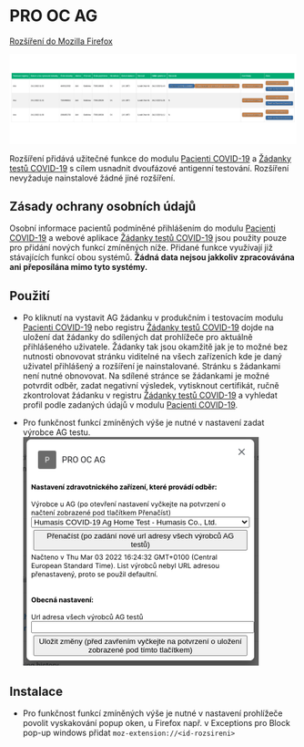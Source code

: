 # PRO OC AG

[Rozšíření do Mozilla Firefox](https://addons.mozilla.org/addon/pro-oc-ag/)

![Preview](preview/nahled.png)

Rozšíření přidává užitečné funkce do modulu [Pacienti COVID-19](https://ereg.ksrzis.cz/Registr/CUDZadanky/VyhledaniPacienta) a [Žádanky testů COVID-19](https://eregpublicsecure.ksrzis.cz/Registr/CUD/Overeni) s cílem usnadnit dvoufázové antigenní testování. Rozšíření nevyžaduje nainstalové žádné jiné rozšíření.

## Zásady ochrany osobních údajů

Osobní informace pacientů podmíněné přihlášením do modulu [Pacienti COVID-19](https://ereg.ksrzis.cz/Registr/CUDZadanky/VyhledaniPacienta) a webové aplikace [Žádanky testů COVID-19](https://eregpublicsecure.ksrzis.cz/Registr/CUD/Overeni) jsou použity pouze pro přidání nových funkcí zmíněných níže. Přidané funkce využívají již stávajících funkcí obou systémů. **Žádná data nejsou jakkoliv zpracovávána ani přeposílána mimo tyto systémy.**

## Použití

- Po kliknutí na vystavit AG žádanku v produkčním i testovacím modulu [Pacienti COVID-19](https://ereg.ksrzis.cz/Registr/CUDZadanky/VyhledaniPacienta) nebo registru [Žádanky testů COVID-19](https://eregpublicsecure.ksrzis.cz/Registr/CUD/Overeni) dojde na uložení dat žádanky do sdílených dat prohlížeče pro aktuálně přihlášeného uživatele. Žádanky tak jsou okamžitě jak je to možné bez nutnosti obnovovat stránku viditelné na všech zařízeních kde je daný uživatel přihlášený a rozšíření je nainstalované. Stránku s žádankami není nutné obnovovat. Na sdílené stránce se žádankami je možné potvrdit odběr, zadat negativní výsledek, vytisknout certifikát, ručně zkontrolovat žádanku v registru [Žádanky testů COVID-19](https://eregpublicsecure.ksrzis.cz/Registr/CUD/Overeni) a vyhledat profil podle zadaných údajů v modulu [Pacienti COVID-19](https://ereg.ksrzis.cz/Registr/CUDZadanky/VyhledaniPacienta).

- Pro funkčnost funkcí zmíněných výše je nutné v nastavení zadat výrobce AG testu.
![Preview](preview/nastaveni.png)

## Instalace

- Pro funkčnost funkcí zmíněných výše je nutné v nastavení prohlížeče povolit vyskakování popup oken, u Firefox např. v Exceptions pro Block pop-up windows přidat ```moz-extension://<id-rozsireni>```
